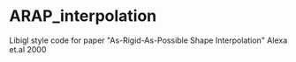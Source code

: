 # ARAP_interpolation
Libigl style code for paper "As-Rigid-As-Possible Shape Interpolation" Alexa et.al 2000
